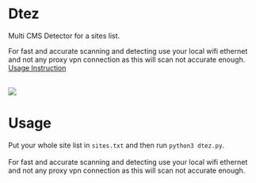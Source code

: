 # Dtez
Multi CMS Detector for a sites list.<br>

For fast and accurate scanning and detecting use your local wifi ethernet and not any proxy vpn connection as this will scan not accurate enough.
<a href="For fast and accurate scanning and detecting use your local wifi ethernet and not any proxy vpn connection as this will scan not accurate enough.">
  Usage Instruction
</a>
  
<br>
<img src="https://cdn.discordapp.com/attachments/907033907088748575/953608651992621106/tool.png">

# Usage
Put your whole site list in ```sites.txt``` and then run ```python3 dtez.py```.<br><br>
For fast and accurate scanning and detecting use your local wifi ethernet and not any proxy vpn connection as this will scan not accurate enough.
